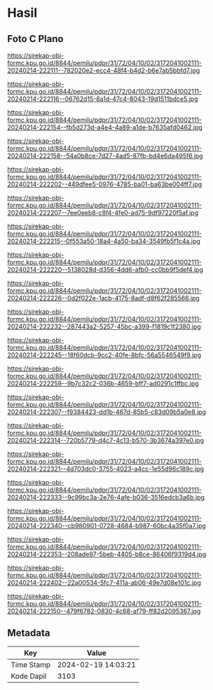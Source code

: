 # Hasil

## Foto C Plano

https://sirekap-obj-formc.kpu.go.id/8844/pemilu/pdpr/31/72/04/10/02/3172041002111-20240214-222111--782020e2-ecc4-48f4-b4d2-b6e7ab5bbfd7.jpg

https://sirekap-obj-formc.kpu.go.id/8844/pemilu/pdpr/31/72/04/10/02/3172041002111-20240214-222116--06762d15-8a1d-47c4-8043-19d1511bdce5.jpg

https://sirekap-obj-formc.kpu.go.id/8844/pemilu/pdpr/31/72/04/10/02/3172041002111-20240214-222154--fb5d273d-a4e4-4a89-a1de-b7635afd0462.jpg

https://sirekap-obj-formc.kpu.go.id/8844/pemilu/pdpr/31/72/04/10/02/3172041002111-20240214-222158--54a0b8ce-7d27-4ad5-87fb-bd4e6da495f6.jpg

https://sirekap-obj-formc.kpu.go.id/8844/pemilu/pdpr/31/72/04/10/02/3172041002111-20240214-222202--449dfee5-0976-4785-ba01-ba63be004ff7.jpg

https://sirekap-obj-formc.kpu.go.id/8844/pemilu/pdpr/31/72/04/10/02/3172041002111-20240214-222207--7ee0eeb8-c8f4-4fe0-ad75-9df97220f5af.jpg

https://sirekap-obj-formc.kpu.go.id/8844/pemilu/pdpr/31/72/04/10/02/3172041002111-20240214-222215--0f553a50-18a4-4a50-ba34-3549fb5f1c4a.jpg

https://sirekap-obj-formc.kpu.go.id/8844/pemilu/pdpr/31/72/04/10/02/3172041002111-20240214-222220--5138028d-d356-4dd6-afb0-cc0bb9f5def4.jpg

https://sirekap-obj-formc.kpu.go.id/8844/pemilu/pdpr/31/72/04/10/02/3172041002111-20240214-222226--0d2f022e-1acb-4175-8adf-d8f62f285566.jpg

https://sirekap-obj-formc.kpu.go.id/8844/pemilu/pdpr/31/72/04/10/02/3172041002111-20240214-222232--287443a2-5257-45bc-a399-f1819c1f2380.jpg

https://sirekap-obj-formc.kpu.go.id/8844/pemilu/pdpr/31/72/04/10/02/3172041002111-20240214-222245--18f60dcb-9cc2-40fe-8bfc-56a5546549f9.jpg

https://sirekap-obj-formc.kpu.go.id/8844/pemilu/pdpr/31/72/04/10/02/3172041002111-20240214-222259--9b7c32c2-036b-4659-bff7-ad0291c1ffbc.jpg

https://sirekap-obj-formc.kpu.go.id/8844/pemilu/pdpr/31/72/04/10/02/3172041002111-20240214-222307--f9384423-dd1b-467d-85b5-c83d09b5a0e8.jpg

https://sirekap-obj-formc.kpu.go.id/8844/pemilu/pdpr/31/72/04/10/02/3172041002111-20240214-222314--720b5779-d4c7-4c13-b570-3b3674a397e0.jpg

https://sirekap-obj-formc.kpu.go.id/8844/pemilu/pdpr/31/72/04/10/02/3172041002111-20240214-222321--4d703dc0-3755-4023-a4cc-1e55d96c189c.jpg

https://sirekap-obj-formc.kpu.go.id/8844/pemilu/pdpr/31/72/04/10/02/3172041002111-20240214-222333--9c99bc3a-2e76-4afe-b036-3516edcb3a6b.jpg

https://sirekap-obj-formc.kpu.go.id/8844/pemilu/pdpr/31/72/04/10/02/3172041002111-20240214-222340--cb980901-0728-4684-b987-60bc4a35f0a7.jpg

https://sirekap-obj-formc.kpu.go.id/8844/pemilu/pdpr/31/72/04/10/02/3172041002111-20240214-222353--208ade97-5beb-4405-b8ce-86406f9319d4.jpg

https://sirekap-obj-formc.kpu.go.id/8844/pemilu/pdpr/31/72/04/10/02/3172041002111-20240214-222402--22a00534-5fc7-411a-ab06-49e7d08e101c.jpg

https://sirekap-obj-formc.kpu.go.id/8844/pemilu/pdpr/31/72/04/10/02/3172041002111-20240214-222150--479f6782-0830-4c68-af79-ff82d2095367.jpg


## Metadata

| Key        | Value               |
| ---------- | ------------------- |
| Time Stamp | 2024-02-19 14:03:21 |
| Kode Dapil | 3103                |



